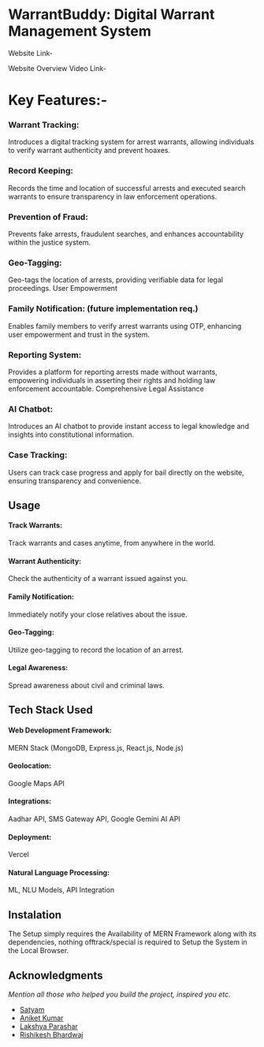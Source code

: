 # WarrantBuddy: Digital Warrant Management System

Website Link- 

Website Overview Video Link- 

# Key Features:- 
### Warrant Tracking: 
Introduces a digital tracking system for arrest warrants, allowing individuals to verify warrant authenticity and prevent hoaxes.
### Record Keeping: 
Records the time and location of successful arrests and executed search warrants to ensure transparency in law enforcement operations.
### Prevention of Fraud: 
Prevents fake arrests, fraudulent searches, and enhances accountability within the justice system.
### Geo-Tagging: 
Geo-tags the location of arrests, providing verifiable data for legal proceedings.
User Empowerment
### Family Notification: (future implementation req.)
Enables family members to verify arrest warrants using OTP, enhancing user empowerment and trust in the system.
### Reporting System: 
Provides a platform for reporting arrests made without warrants, empowering individuals in asserting their rights and holding law enforcement accountable.
Comprehensive Legal Assistance
### AI Chatbot: 
Introduces an AI chatbot to provide instant access to legal knowledge and insights into constitutional information.
### Case Tracking: 
Users can track case progress and apply for bail directly on the website, ensuring transparency and convenience.


## Usage

#### Track Warrants: 
Track warrants and cases anytime, from anywhere in the world.
#### Warrant Authenticity: 
Check the authenticity of a warrant issued against you.
#### Family Notification: 
Immediately notify your close relatives about the issue.
#### Geo-Tagging: 
Utilize geo-tagging to record the location of an arrest.
#### Legal Awareness: 
Spread awareness about civil and criminal laws.

## Tech Stack Used
#### Web Development Framework: 
MERN Stack (MongoDB, Express.js, React.js, Node.js)
#### Geolocation: 
Google Maps API
#### Integrations: 
Aadhar API, SMS Gateway API, Google Gemini AI API
#### Deployment: 
Vercel
#### Natural Language Processing: 
ML, NLU Models, API Integration


## Instalation

The Setup simply requires the Availability of MERN Framework along with its dependencies, nothing offtrack/special is required to Setup the System in the Local Browser.

## Acknowledgments

_Mention all those who helped you build the project, inspired you etc._

* [Satyam](https://github.com/Satyam1345)
* [Aniket Kumar](https://github.com/aniket-4971)
* [Lakshya Parashar](https://github.com/Lakshya044)
* [Rishikesh Bhardwaj](https://github.com/rishikesh10764)
